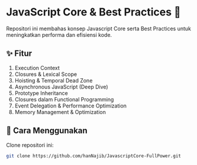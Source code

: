 # JavaScript Core & Best Practices 🚀

Repositori ini membahas konsep Javascript Core serta Best Practices untuk meningkatkan performa dan efisiensi kode.

## ✨ Fitur
1. Execution Context  
2. Closures & Lexical Scope  
3. Hoisting & Temporal Dead Zone  
4. Asynchronous JavaScript (Deep Dive)  
5. Prototype Inheritance  
6. Closures dalam Functional Programming  
7. Event Delegation & Performance Optimization  
8. Memory Management & Optimization  

## 🚀 Cara Menggunakan  
Clone repositori ini:  
```sh
git clone https://github.com/hanNajib/JavascriptCore-FullPower.git
